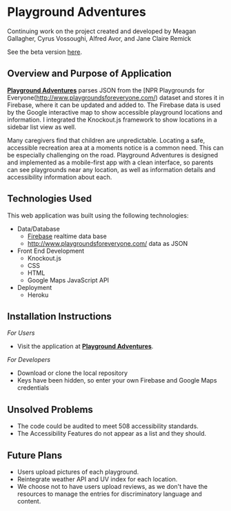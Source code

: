 # Playground Adventures
Continuing work on the project created and developed by Meagan Gallagher, Cyrus Vossoughi, Alfred Avor, and Jane Claire Remick

See the beta version [here](https://github.com/pixiephreak/GWCB_project-1).

## Overview and Purpose of Application
[**Playground Adventures**](https://mysterious-brook-83674.herokuapp.com/) parses JSON from the [NPR Playgrounds for Everyone(http://www.playgroundsforeveryone.com/) dataset and stores it in Firebase, where it can be updated and added to. The Firebase data is used by the Google interactive map to show accessible playground locations and information. I integrated the Knockout.js framework to show locations in a sidebar list view as well. 

Many caregivers find that children are unpredictable. Locating a safe, accessible recreation area at a moments notice is a common need. This can be especially challenging on the road. Playground Adventures is designed and implemented as a mobile-first app with a clean interface, so parents can see playgrounds near any location, as well as information details and accessibility information about each. 

## Technologies Used

This web application was built using the following technologies:
- Data/Database
  - [Firebase](https://firebase.google.com/) realtime data base
  - http://www.playgroundsforeveryone.com/ data as JSON
- Front End Development
  - Knockout.js
  - CSS
  - HTML
  - Google Maps JavaScript API
- Deployment
  - Heroku

## Installation Instructions
*For Users*
- Visit the application at [**Playground Adventures**](https://mysterious-brook-83674.herokuapp.com/).

*For Developers*
- Download or clone the local repository
- Keys have been hidden, so enter your own Firebase and Google Maps credentials

## Unsolved Problems
- The code could be audited to meet 508 accessibility standards.
- The Accessibility Features do not appear as a list and they should.


## Future Plans
- Users upload pictures of each playground.
- Reintegrate weather API and UV index for each location.
- We choose not to have users upload reviews, as we don't have the resources to manage the entries for discriminatory language and content.
